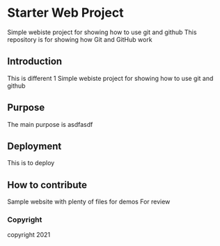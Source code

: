 # Starter Web Project
Simple webiste project for showing how to use git and github
This repository is for showing how Git and GitHub work
## Introduction
This is different 1 Simple webiste project for showing how to use git and github

## Purpose
The main purpose is asdfasdf
## Deployment
This is to deploy
## How to contribute
Sample website with plenty of files for demos
For review
### Copyright
copyright 2021